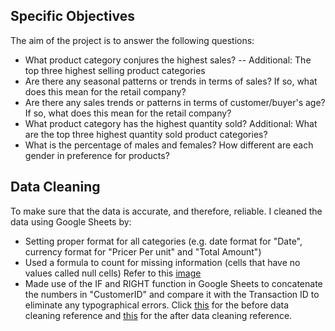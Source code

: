 ## Specific Objectives
The aim of the project is to answer the following questions:
* What product category conjures the highest sales? -- Additional: The top three highest selling product categories
* Are there any seasonal patterns or trends in terms of sales? If so, what does this mean for the retail company?
* Are there any sales trends or patterns in terms of customer/buyer's age? If so, what does this mean for the retail company?
* What product category has the highest quantity sold? Additional: What are the top three highest quantity sold product categories?
* What is the percentage of males and females? How different are each gender in preference for products?

## Data Cleaning
To make sure that the data is accurate, and therefore, reliable. I cleaned the data using Google Sheets by:
* Setting proper format for all categories (e.g. date format for "Date", currency format for "Pricer Per unit" and "Total Amount")
* Used a formula to count for missing information (cells that have no values called null cells) Refer to this [image](references/count_of_missing.PNG)
* Made use of the IF and RIGHT function in Google Sheets to concatenate the numbers in "CustomerID" and compare it with the Transaction ID to eliminate any typographical errors. Click [this](references/before_data-cleaning.PNG) for the before data cleaning reference and [this](references/after_data-cleaning.PNG) for the after data cleaning reference.

